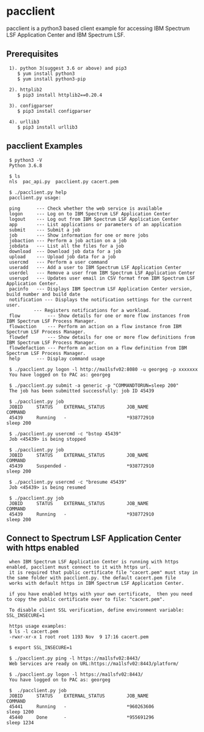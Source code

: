 # pacclient 
pacclient is a python3 based client example for accessing IBM Spectrum LSF Application Center and IBM Spectrum LSF.

## Prerequisites
     1). python 3(suggest 3.6 or above) and pip3
        $ yum install python3
        $ yum install python3-pip 
        
     2). httplib2 
        $ pip3 install httplib2==0.20.4
        
     3). configparser 
        $ pip3 install configparser
        
     4). urllib3
        $ pip3 install urllib3
     
## pacclient Examples

     $ python3 -V
     Python 3.6.8

     $ ls
     nls  pac_api.py  pacclient.py cacert.pem

     $ ./pacclient.py help
     pacclient.py usage:

     ping      --- Check whether the web service is available
     logon     --- Log on to IBM Spectrum LSF Application Center
     logout    --- Log out from IBM Spectrum LSF Application Center
     app       --- List applications or parameters of an application
     submit    --- Submit a job
     job       --- Show information for one or more jobs
     jobaction --- Perform a job action on a job
     jobdata   --- List all the files for a job
     download  --- Download job data for a job
     upload    --- Upload job data for a job
     usercmd   --- Perform a user command
     useradd   --- Add a user to IBM Spectrum LSF Application Center
     userdel   --- Remove a user from IBM Spectrum LSF Application Center
     userupd   --- Updates user email in CSV format from IBM Spectrum LSF Application Center.
     pacinfo   --- Displays IBM Spectrum LSF Application Center version, build number and build date
     notification --- Displays the notification settings for the current user.
              --- Registers notifications for a workload.
     flow          --- Show details for one or more flow instances from IBM Spectrum LSF Process Manager.
     flowaction    --- Perform an action on a flow instance from IBM Spectrum LSF Process Manager.
     flowdef       --- Show details for one or more flow definitions from IBM Spectrum LSF Process Manager.
     flowdefaction --- Perform an action on a flow definition from IBM Spectrum LSF Process Manager.
     help      --- Display command usage

     $ ./pacclient.py logon -l http://ma1lsfv02:8080 -u georgeg -p xxxxxxx
     You have logged on to PAC as: georgeg

     $ ./pacclient.py submit -a generic -p "COMMANDTORUN=sleep 200"
     The job has been submitted successfully: job ID 45439

     $ ./pacclient.py job
     JOBID     STATUS    EXTERNAL_STATUS        JOB_NAME                 COMMAND
     45439     Running   -                      *938772910               sleep 200

     $ ./pacclient.py usercmd -c "bstop 45439"
     Job <45439> is being stopped

     $ ./pacclient.py job
     JOBID     STATUS    EXTERNAL_STATUS        JOB_NAME                 COMMAND
     45439     Suspended -                      *938772910               sleep 200

     $ ./pacclient.py usercmd -c "bresume 45439"
     Job <45439> is being resumed

     $ ./pacclient.py job
     JOBID     STATUS    EXTERNAL_STATUS        JOB_NAME                 COMMAND
     45439     Running   -                      *938772910               sleep 200

## Connect to Spectrum LSF Application Center with https enabled
     
     when IBM Spectrum LSF Application Center is running with https enabled, pacclient must connect to it with https url.  
     it is required that public certificate file "cacert.pem" must stay in the same folder with pacclient.py. the default cacert.pem file
     works with default https in IBM Spectrum LSF Application Center.
     
     if you have enabled https with your own certificate,  then you need to copy the public certificate over to file: "cacert.pem".
     
     To disable client SSL verification, define environment variable: SSL_INSECURE=1
     
     https usage examples:
     $ ls -l cacert.pem
     -rwxr-xr-x 1 root root 1193 Nov  9 17:16 cacert.pem
     
     $ export SSL_INSECURE=1
     
     $ ./pacclient.py ping -l https://ma1lsfv02:8443/
     Web Services are ready on URL:https://ma1lsfv02:8443/platform/
     
     $ ./pacclient.py logon -l https://ma1lsfv02:8443/
     You have logged on to PAC as: georgeg

     $  ./pacclient.py job
     JOBID     STATUS    EXTERNAL_STATUS        JOB_NAME                 COMMAND
     45441     Running   -                      *960263606               sleep 1200
     45440     Done      -                      *955691296               sleep 1234

 
